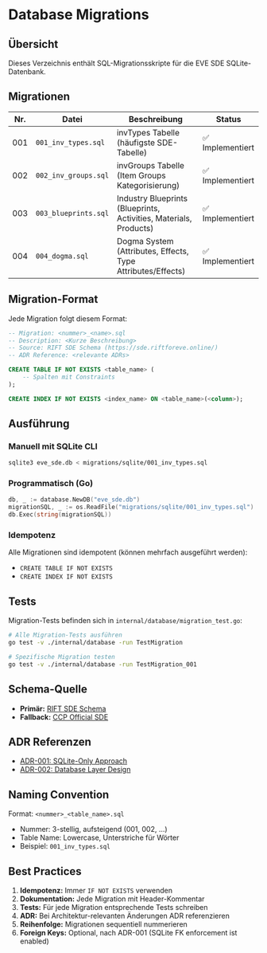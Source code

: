 # Database Migrations

## Übersicht

Dieses Verzeichnis enthält SQL-Migrationsskripte für die EVE SDE SQLite-Datenbank.

## Migrationen

| Nr. | Datei | Beschreibung | Status |
|-----|-------|--------------|--------|
| 001 | `001_inv_types.sql` | invTypes Tabelle (häufigste SDE-Tabelle) | ✅ Implementiert |
| 002 | `002_inv_groups.sql` | invGroups Tabelle (Item Groups Kategorisierung) | ✅ Implementiert |
| 003 | `003_blueprints.sql` | Industry Blueprints (Blueprints, Activities, Materials, Products) | ✅ Implementiert |
| 004 | `004_dogma.sql` | Dogma System (Attributes, Effects, Type Attributes/Effects) | ✅ Implementiert |

## Migration-Format

Jede Migration folgt diesem Format:

```sql
-- Migration: <nummer>_<name>.sql
-- Description: <Kurze Beschreibung>
-- Source: RIFT SDE Schema (https://sde.riftforeve.online/)
-- ADR Reference: <relevante ADRs>

CREATE TABLE IF NOT EXISTS <table_name> (
    -- Spalten mit Constraints
);

CREATE INDEX IF NOT EXISTS <index_name> ON <table_name>(<column>);
```

## Ausführung

### Manuell mit SQLite CLI

```bash
sqlite3 eve_sde.db < migrations/sqlite/001_inv_types.sql
```

### Programmatisch (Go)

```go
db, _ := database.NewDB("eve_sde.db")
migrationSQL, _ := os.ReadFile("migrations/sqlite/001_inv_types.sql")
db.Exec(string(migrationSQL))
```

### Idempotenz

Alle Migrationen sind idempotent (können mehrfach ausgeführt werden):

- `CREATE TABLE IF NOT EXISTS`
- `CREATE INDEX IF NOT EXISTS`

## Tests

Migration-Tests befinden sich in `internal/database/migration_test.go`:

```bash
# Alle Migration-Tests ausführen
go test -v ./internal/database -run TestMigration

# Spezifische Migration testen
go test -v ./internal/database -run TestMigration_001
```

## Schema-Quelle

- **Primär:** [RIFT SDE Schema](https://sde.riftforeve.online/)
- **Fallback:** [CCP Official SDE](https://developers.eveonline.com/static-data)

## ADR Referenzen

- [ADR-001: SQLite-Only Approach](../../docs/adr/ADR-001-sqlite-only-approach.md)
- [ADR-002: Database Layer Design](../../docs/adr/ADR-002-database-layer-design.md)

## Naming Convention

Format: `<nummer>_<table_name>.sql`

- Nummer: 3-stellig, aufsteigend (001, 002, ...)
- Table Name: Lowercase, Unterstriche für Wörter
- Beispiel: `001_inv_types.sql`

## Best Practices

1. **Idempotenz:** Immer `IF NOT EXISTS` verwenden
2. **Dokumentation:** Jede Migration mit Header-Kommentar
3. **Tests:** Für jede Migration entsprechende Tests schreiben
4. **ADR:** Bei Architektur-relevanten Änderungen ADR referenzieren
5. **Reihenfolge:** Migrationen sequentiell nummerieren
6. **Foreign Keys:** Optional, nach ADR-001 (SQLite FK enforcement ist enabled)

